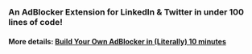 ### An AdBlocker Extension for LinkedIn & Twitter in under 100 lines of code!

#### More details: [Build Your Own AdBlocker in (Literally) 10 minutes](https://medium.com/@yakko.majuri/building-your-own-adblocker-in-literally-10-minutes-1eec093b04cd)

